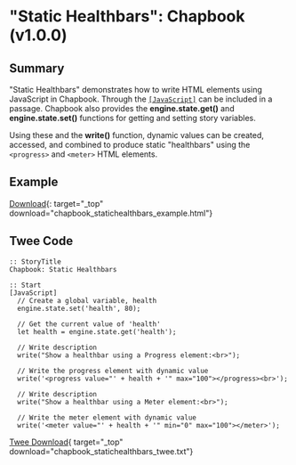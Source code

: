 # "Static Healthbars": Chapbook (v1.0.0)

## Summary

"Static Healthbars" demonstrates how to write HTML elements using JavaScript in Chapbook. Through the [`[JavaScript]`](https://klembot.github.io/chapbook/guide/advanced/using-javascript-in-passages.html) can be included in a passage. Chapbook also provides the **engine.state.get()** and **engine.state.set()** functions for getting and setting story variables.

Using these and the **write()** function, dynamic values can be created, accessed, and combined to produce static "healthbars" using the `<progress>` and `<meter>` HTML elements.

## Example

[Download](chapbook_statichealthbars_example.html){: target="_top" download="chapbook_statichealthbars_example.html"}

## Twee Code

```twee
:: StoryTitle
Chapbook: Static Healthbars

:: Start
[JavaScript]
  // Create a global variable, health
  engine.state.set('health', 80);
  
  // Get the current value of 'health'
  let health = engine.state.get('health');
  
  // Write description
  write("Show a healthbar using a Progress element:<br>");
  
  // Write the progress element with dynamic value
  write('<progress value="' + health + '" max="100"></progress><br>');
  
  // Write description
  write("Show a healthbar using a Meter element:<br>");
  
  // Write the meter element with dynamic value
  write('<meter value="' + health + '" min="0" max="100"></meter>');

```

[Twee Download](chapbook_statichealthbars_twee.txt){ target="_top" download="chapbook_statichealthbars_twee.txt"}
